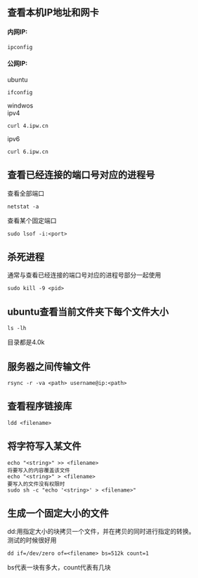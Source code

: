 ## 查看本机IP地址和网卡
#### 内网IP:<br>
```
ipconfig
```
#### 公网IP:<br>
ubuntu
```
ifconfig
```
windwos<br>
ipv4<br>
```
curl 4.ipw.cn
```
ipv6<br>
```
curl 6.ipw.cn
```
## 查看已经连接的端口号对应的进程号
查看全部端口
```
netstat -a
```
查看某个固定端口
```
sudo lsof -i:<port>
```
## 杀死进程
通常与查看已经连接的端口号对应的进程号部分一起使用
```
sudo kill -9 <pid>
```
## ubuntu查看当前文件夹下每个文件大小
```
ls -lh
```
目录都是4.0k
## 服务器之间传输文件
```
rsync -r -va <path> username@ip:<path>
```
## 查看程序链接库
```
ldd <filename>
```
## 将字符写入某文件
```
echo "<string>" >> <filename>
将要写入的内容覆盖该文件
echo "<string>" > <filename>
要写入的文件没有权限时
sudo sh -c "echo '<string>' > <filename>"
```
## 生成一个固定大小的文件
dd:用指定大小的块拷贝一个文件，并在拷贝的同时进行指定的转换。<br>
测试的时候很好用<br>
```
dd if=/dev/zero of=<filename> bs=512k count=1
```
bs代表一块有多大，count代表有几块<br>
